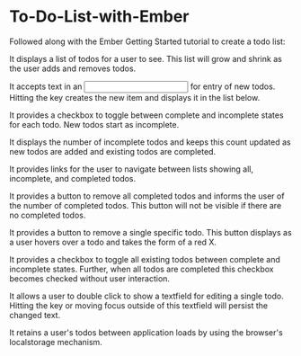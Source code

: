 To-Do-List-with-Ember
=====================

Followed along with the Ember Getting Started tutorial to create a todo list:

It displays a list of todos for a user to see. This list will grow and shrink as the user adds and removes todos.

It accepts text in an <input> for entry of new todos. Hitting the <enter> key creates the new item and displays it in the list below.

It provides a checkbox to toggle between complete and incomplete states for each todo. New todos start as incomplete.

It displays the number of incomplete todos and keeps this count updated as new todos are added and existing todos are completed.

It provides links for the user to navigate between lists showing all, incomplete, and completed todos.

It provides a button to remove all completed todos and informs the user of the number of completed todos. This button will not be visible if there are no completed todos.

It provides a button to remove a single specific todo. This button displays as a user hovers over a todo and takes the form of a red X.

It provides a checkbox to toggle all existing todos between complete and incomplete states. Further, when all todos are completed this checkbox becomes checked without user interaction.

It allows a user to double click to show a textfield for editing a single todo. Hitting the <enter> key or moving focus outside of this textfield will persist the changed text.

It retains a user's todos between application loads by using the browser's localstorage mechanism.
